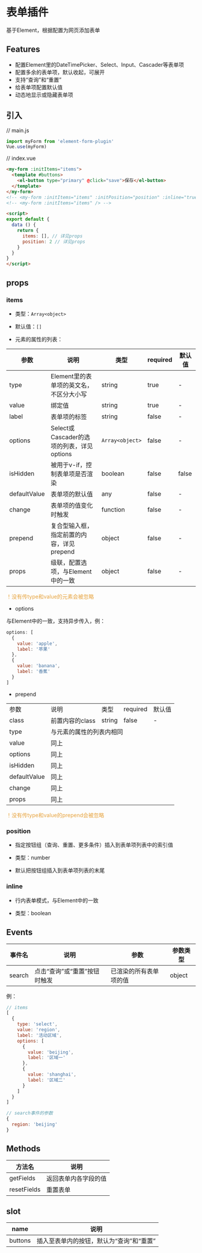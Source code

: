 # 表单插件

基于Element，根据配置为网页添加表单

## Features

- 配置Element里的DateTimePicker、Select、Input、Cascader等表单项
- 配置多余的表单项，默认收起，可展开
- 支持“查询”和“重置”
- 给表单项配置默认值
- 动态地显示或隐藏表单项

## 引入

// main.js

``` javascript
import myForm from 'element-form-plugin'
Vue.use(myForm)
```

// index.vue

``` html
<my-form :initItems="items">
  <template #buttons>
    <el-button type="primary" @click="save">保存</el-button>
  </template>
</my-form>
<!-- <my-form :initItems="items" :initPosition="position" :inline="true" /> -->
<!-- <my-form :initItems="items" /> -->

<script>
export default {
  data () {
    return {
      items: [], // 详见props
      position: 2 // 详见props
    }
  }
}
</script>
```

## props

### items

- 类型：`Array<object>`

- 默认值：`[]`

- 元素的属性的列表：

| 参数 | 说明 | 类型 | required | 默认值 |
| - | - | - | - | - |
| type | Element里的表单项的英文名，不区分大小写 | string | true | - |
| value | 绑定值 | string | true | - |
| label | 表单项的标签 | string | false | - |
| options | Select或Cascader的选项的列表，详见options | `Array<object>` | false | - |
| isHidden | 被用于v-if，控制表单项是否渲染 | boolean | false | false |
| defaultValue | 表单项的默认值 | any | false | - |
| change | 表单项的值变化时触发 | function | false | - |
| prepend | 复合型输入框，指定前置的内容，详见prepend | object | false | - |
| props | 级联，配置选项，与Element中的一致 | object | false | - |

<p style="color: #e6a23c">！没有传type和value的元素会被忽略</p>

- options

与Element中的一致，支持异步传入，例：
``` javascript
options: [
  {
    value: 'apple',
    label: '苹果'
  }, 
  {
    value: 'banana',
    label: '香蕉'
  }
]
```

- prepend

<table>
  <tr>
    <td>参数</td>
    <td>说明</td>
    <td>类型</td>
    <td>required</td>
    <td>默认值</td>
  <tr>
  <tr>
    <td>class</td>
    <td>前置内容的class</td>
    <td>string</td>
    <td>false</td>
    <td>-</td>
  <tr>
  <tr>
    <td>type</td>
    <td colspan="4">与元素的属性的列表内相同</td>
  <tr>
  <tr>
    <td>value</td>
    <td colspan="4">同上</td>
  <tr>
  <tr>
    <td>options</td>
    <td colspan="4">同上</td>
  <tr>
  <tr>
    <td>isHidden</td>
    <td colspan="4">同上</td>
  <tr>
  <tr>
    <td>defaultValue</td>
    <td colspan="4">同上</td>
  <tr>
  <tr>
    <td>change</td>
    <td colspan="4">同上</td>
  <tr>
  <tr>
    <td>props</td>
    <td colspan="4">同上</td>
  <tr>
</table>

<p style="color: #e6a23c">！没有传type和value的prepend会被忽略</p>

### position

- 指定按钮组（查询、重置、更多条件）插入到表单项列表中的索引值

- 类型：number

- 默认把按钮组插入到表单项列表的末尾

### inline

- 行内表单模式，与Element中的一致

- 类型：boolean

## Events

| 事件名 | 说明 | 参数 | 参数类型 |
| - | - | - | - |
| search | 点击“查询”或“重置”按钮时触发 | 已渲染的所有表单项的值 | object |

例：
``` javascript
// items
[
  {
    type: 'select',
    value: 'region',
    label: '活动区域',
    options: [
      {
        value: 'beijing',
        label: '区域一'
      }, 
      {
        value: 'shanghai',
        label: '区域二'
      }
    ]
  }
]

// search事件的参数
{
  region: 'beijing'
}
```

## Methods

| 方法名 | 说明 |
| - | - |
| getFields | 返回表单内各字段的值 |
| resetFields | 重置表单 |

## slot

| name | 说明 |
| - | - |
| buttons | 插入至表单内的按钮，默认为“查询”和“重置” |
